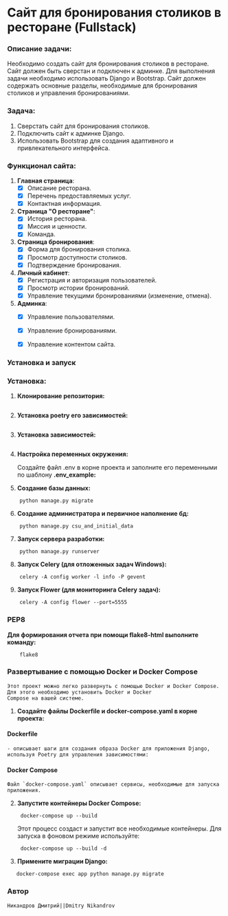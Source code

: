 # Сайт для бронирования столиков в ресторане (Fullstack)

### Описание задачи:

Необходимо создать сайт для бронирования столиков в ресторане. Сайт должен быть сверстан и подключен к админке. Для
выполнения задачи необходимо использовать Django и Bootstrap. Сайт должен содержать основные разделы, необходимые для
бронирования столиков и управления бронированиями.

### Задача:

1. Сверстать сайт для бронирования столиков.
2. Подключить сайт к админке Django.
3. Использовать Bootstrap для создания адаптивного и привлекательного интерфейса.


### Функционал сайта:

1. **Главная страница**:
    - [x] Описание ресторана.
    - [x] Перечень предоставляемых услуг.
    - [x] Контактная информация.
2. **Страница "О ресторане"**:
    - [x] История ресторана.
    - [x] Миссия и ценности.
    - [x] Команда.
3. **Страница бронирования**:
    - [x] Форма для бронирования столика.
    - [x] Просмотр доступности столиков.
    - [x] Подтверждение бронирования.
4. **Личный кабинет**:
    - [x] Регистрация и авторизация пользователей.
    - [x] Просмотр истории бронирований.
    - [x] Управление текущими бронированиями (изменение, отмена).
5. **Админка**:
    - [x] Управление пользователями.
    - [x] Управление бронированиями.
    - [x] Управление контентом сайта.


### **Установка и запуск**

 
### Установка:

1. **Клонирование репозитория:**

```git clone <репозиторий_GitHub>   
```
2. **Установка poetry его зависимостей:**

```poetry init
```

3. **Установка зависимостей:**

```poetry add...
```

4. **Настройка переменных окружения:**

    Создайте файл .env в корне проекта и заполните его переменными по шаблону **.env_example:**


5. **Создание базы данных:**

``` 
    python manage.py migrate
```

6. **Создание администратора и первичное наполнение бд:**

```
    python manage.py csu_and_initial_data
```

7. **Запуск сервера разработки:**

```
    python manage.py runserver
```

8. **Запуск Celery (для отложенных задач Windows):**

```
    celery -A config worker -l info -P gevent
```

9. **Запуск Flower (для мониторинга Celery задач):**

```
    celery -A config flower --port=5555
```

### PEP8

**Для формирования отчета при помощи flake8-html выполните команду:**

```
    flake8 
```

### Развертывание с помощью Docker и Docker Compose

    Этот проект можно легко развернуть с помощью Docker и Docker Compose. Для этого необходимо установить Docker и Docker
    Compose на вашей системе.

1. **Создайте файлы Dockerfile и docker-compose.yaml в корне проекта:**

#### Dockerfile

    - описывает шаги для создания образа Docker для приложения Django, используя Poetry для управления зависимостями:


#### Docker Compose

    Файл `docker-compose.yaml` описывает сервисы, необходимые для запуска приложения.


2. **Запустите контейнеры Docker Compose:**

   ```
    docker-compose up --build
   ```

   Этот процесс создаст и запустит все необходимые контейнеры. Для запуска в фоновом режиме используйте:

   ```
    docker-compose up --build -d
   ```

4. **Примените миграции Django:**

 ```
    docker-compose exec app python manage.py migrate
   ```


### **Автор**

```Никандров Дмитрий||Dmitry Nikandrov```